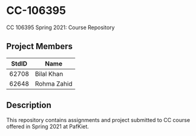 # CC-106395

CC 106395 Spring 2021: Course Repository 

## Project Members ##
StdID | Name
------------ | -------------
62708 | Bilal Khan
62648 | Rohma Zahid

## Description ##
This repository contains assignments and project submitted to CC course offered in Spring 2021 at PafKiet.
